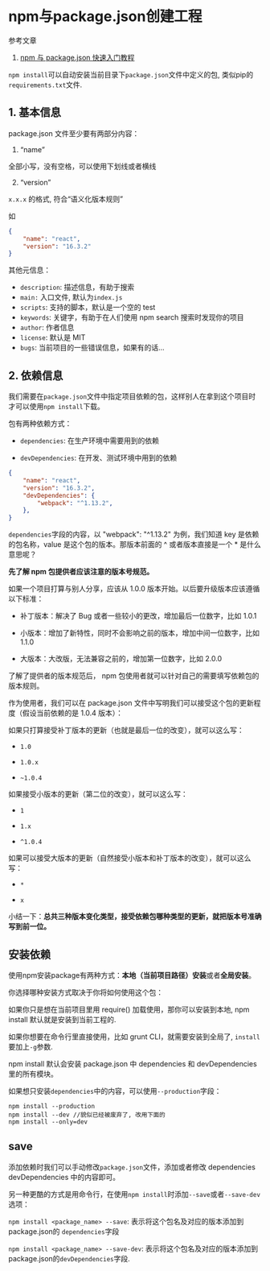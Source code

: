 # npm与package.json创建工程

参考文章

1. [npm 与 package.json 快速入门教程](https://blog.csdn.net/u011240877/article/details/76582670)


`npm install`可以自动安装当前目录下`package.json`文件中定义的包, 类似pip的`requirements.txt`文件.

## 1. 基本信息

package.json 文件至少要有两部分内容：

1. “name” 

全部小写，没有空格，可以使用下划线或者横线

2. “version” 

`x.x.x` 的格式, 符合“语义化版本规则”

如

```json
{
    "name": "react",
    "version": "16.3.2"
}
```

其他元信息：

- `description`: 描述信息，有助于搜索
- `main:` 入口文件, 默认为`index.js`
- `scripts`: 支持的脚本，默认是一个空的 test
- `keywords`: 关键字，有助于在人们使用 npm search 搜索时发现你的项目
- `author`: 作者信息
- `license`: 默认是 MIT
- `bugs`: 当前项目的一些错误信息，如果有的话...

## 2. 依赖信息

我们需要在`package.json`文件中指定项目依赖的包，这样别人在拿到这个项目时才可以使用`npm install`下载。

包有两种依赖方式：

- `dependencies`: 在生产环境中需要用到的依赖

- `devDependencies`: 在开发、测试环境中用到的依赖

```json
{
    "name": "react",
    "version": "16.3.2",
    "devDependencies": {
        "webpack": "^1.13.2",
    },
}
```

`dependencies`字段的内容，以 "webpack": "^1.13.2" 为例，我们知道 key 是依赖的包名称，value 是这个包的版本。那版本前面的 ^ 或者版本直接是一个 * 是什么意思呢？

**先了解 npm 包提供者应该注意的版本号规范。**

如果一个项目打算与别人分享，应该从 1.0.0 版本开始。以后要升级版本应该遵循以下标准：

- 补丁版本：解决了 Bug 或者一些较小的更改，增加最后一位数字，比如 1.0.1

- 小版本：增加了新特性，同时不会影响之前的版本，增加中间一位数字，比如 1.1.0

- 大版本：大改版，无法兼容之前的，增加第一位数字，比如 2.0.0

了解了提供者的版本规范后， npm 包使用者就可以针对自己的需要填写依赖包的版本规则。

作为使用者，我们可以在 package.json 文件中写明我们可以接受这个包的更新程度（假设当前依赖的是 1.0.4 版本）：

如果只打算接受补丁版本的更新（也就是最后一位的改变），就可以这么写： 

- `1.0`

- `1.0.x`

- `~1.0.4`

如果接受小版本的更新（第二位的改变），就可以这么写： 

- `1`

- `1.x`

- `^1.0.4`

如果可以接受大版本的更新（自然接受小版本和补丁版本的改变），就可以这么写： 

- `*`

- `x`

小结一下：**总共三种版本变化类型，接受依赖包哪种类型的更新，就把版本号准确写到前一位。**

## 安装依赖

使用npm安装package有两种方式：**本地（当前项目路径）安装**或者**全局安装**。

你选择哪种安装方式取决于你将如何使用这个包：

如果你只是想在当前项目里用 require() 加载使用，那你可以安装到本地, npm install 默认就是安装到当前工程的.

如果你想要在命令行里直接使用，比如 grunt CLI，就需要安装到全局了, `install`要加上`-g`参数.

npm install 默认会安装 package.json 中 dependencies 和 devDependencies 里的所有模块。

如果想只安装`dependencies`中的内容，可以使用`--production`字段：

```
npm install --production
npm install --dev //貌似已经被废弃了, 改用下面的
npm install --only=dev
```

## save

添加依赖时我们可以手动修改`package.json`文件，添加或者修改 dependencies devDependencies 中的内容即可。

另一种更酷的方式是用命令行，在使用`npm install`时添加`--save`或者`--save-dev`选项：

`npm install <package_name> --save`: 表示将这个包名及对应的版本添加到package.json的 `dependencies`字段

`npm install <package_name> --save-dev`: 表示将这个包名及对应的版本添加到 package.json的`devDependencies`字段.